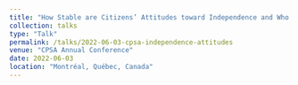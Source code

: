 ```yaml
---
title: "How Stable are Citizens’ Attitudes toward Independence and Who Changes Their Minds? A Longitudinal Study of Scotland and Québec"
collection: talks
type: "Talk"
permalink: /talks/2022-06-03-cpsa-independence-attitudes
venue: "CPSA Annual Conference"
date: 2022-06-03
location: "Montréal, Québec, Canada"
---
```

